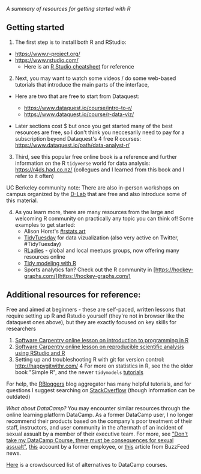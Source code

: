 *A summary of resources for getting started with R*

## Getting started
1. The first step is to install both R and RStudio:
- https://www.r-project.org/
- https://www.rstudio.com/ 
   - Here is an [R Studio cheatsheet](https://github.com/rstudio/cheatsheets/raw/master/rstudio-ide.pdf) for reference

2. Next, you may want to watch some videos / do some web-based tutorials that introduce the main parts of the interface,
- Here are two that are free to start from Dataquest:
    - https://www.dataquest.io/course/intro-to-r/
    - https://www.dataquest.io/course/r-data-viz/

- Later sections cost $ but once you get started many of the best resources are free, so I don't think you neccesarily need to pay for a subscription beyond Dataquest's 4 free R courses: https://www.dataquest.io/path/data-analyst-r/

3. Third, see this popular free online book is a reference and further information on the R `tidyverse` world for data analysis: https://r4ds.had.co.nz/ (collegues and I learned from this book and I refer to it often)

UC Berkeley community note: There are also in-person workshops on campus organized by the [D-Lab](https://dlab.berkeley.edu/) that are free and also introduce some of this material.

4. As you learn more, there are many resources from the large and welcoming R community on practically any topic you can think of! Some examples to get started:
   - Alison Horst's [#rstats art](https://github.com/allisonhorst/stats-illustrations) 
   - [TidyTuesday](https://github.com/rfordatascience/tidytuesday) for data vizualization (also very active on Twitter, #TidyTuesday)
   - [RLadies](https://rladies.org/) - global and local meetups groups, now offering many resources online
   - [Tidy modeling with R](https://www.tidymodels.org/)
   - Sports analytics fan? Check out the R community in [https://hockey-graphs.com/](https://hockey-graphs.com/)

## Additional resources for reference:

Free and aimed at beginners - these are self-paced, written lessons that require setting up R and Rstudio yourself (they're not in browser like the dataquest ones above), but they are exactly focused on key skills for researchers
 
   1. [Software Carpentry online lesson on introduction to programming in R](http://swcarpentry.github.io/r-novice-inflammation/)
   2. [Software Carpentry online lesson on reproducible scientific analysis using RStudio and R](http://swcarpentry.github.io/r-novice-gapminder/)
   3. Setting up and troubleshooting R with git for version control: http://happygitwithr.com/ 
   4 For more on statistics in R, see the the older book "Simple R", and the newer `tidymodels` [tutorials](https://www.tidymodels.org/learn/) 

For help, the [RBloggers](https://www.r-bloggers.com/how-to-learn-r-2/) blog aggregator has many helpful tutorials, and for questions I suggest searching on [StackOverflow](https://stackoverflow.com/questions/tagged/r) (though information can be outdated)

*What about DataCamp?*
You may encounter similar resources through the online learning platform DataCamp. As a former DataCamp user, I no longer recommend their products based on the company's poor treatment of their staff, instructors, and user community in the aftermath of an incident of sexual assualt by a member of their executive team. For more, see ["Don't take my DataCamp Course, there must be consequences for sexual assualt"](https://www.noamross.net/2019/04/12/datacamp-sexual-assault/), [this](https://dhavide.github.io/a-note-to-our-commuity-on-building-trust.html) account by a former employee, or [this](https://www.buzzfeednews.com/article/daveyalba/datacamp-sexual-harassment-metoo-tech-startup) article from BuzzFeed news. 

[Here](https://github.com/Chris-Engelhardt/data_sci_guide) is a crowdsourced list of alternatives to DataCamp courses.
